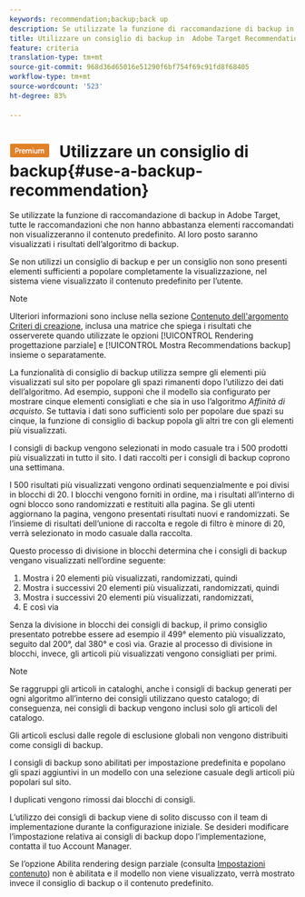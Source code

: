 ```yaml
---
keywords: recommendation;backup;back up
description: Se utilizzate la funzione di raccomandazione di backup in  Adobe Target, tutte le raccomandazioni che non hanno abbastanza elementi raccomandati non visualizzeranno il contenuto predefinito. Al loro posto saranno visualizzati i risultati dell’algoritmo di backup.
title: Utilizzare un consiglio di backup in  Adobe Target Recommendations
feature: criteria
translation-type: tm+mt
source-git-commit: 968d36d65016e51290f6bf754f69c91fd8f68405
workflow-type: tm+mt
source-wordcount: '523'
ht-degree: 83%

---
```



# ![PREMIUM](/help/assets/premium.png) Utilizzare un consiglio di backup{#use-a-backup-recommendation}

Se utilizzate la funzione di raccomandazione di backup in  Adobe Target, tutte le raccomandazioni che non hanno abbastanza elementi raccomandati non visualizzeranno il contenuto predefinito. Al loro posto saranno visualizzati i risultati dell’algoritmo di backup.

Se non utilizzi un consiglio di backup e per un consiglio non sono presenti elementi sufficienti a popolare completamente la visualizzazione, nel sistema viene visualizzato il contenuto predefinito per l’utente.

>[!NOTE]
>
>Ulteriori informazioni sono incluse nella sezione [Contenuto dell&#39;argomento Criteri di creazione](/help/c-recommendations/c-algorithms/create-new-algorithm.md#content), inclusa una matrice che spiega i risultati che osserverete quando utilizzate le opzioni [!UICONTROL Rendering progettazione parziale] e [!UICONTROL Mostra Recommendations backup] insieme o separatamente.

La funzionalità di consiglio di backup utilizza sempre gli elementi più visualizzati sul sito per popolare gli spazi rimanenti dopo l’utilizzo dei dati dell’algoritmo. Ad esempio, supponi che il modello sia configurato per mostrare cinque elementi consigliati e che sia in uso l’algoritmo *Affinità di acquisto*. Se tuttavia i dati sono sufficienti solo per popolare due spazi su cinque, la funzione di consiglio di backup popola gli altri tre con gli elementi più visualizzati.

I consigli di backup vengono selezionati in modo casuale tra i 500 prodotti più visualizzati in tutto il sito. I dati raccolti per i consigli di backup coprono una settimana.

I 500 risultati più visualizzati vengono ordinati sequenzialmente e poi divisi in blocchi di 20. I blocchi vengono forniti in ordine, ma i risultati all’interno di ogni blocco sono randomizzati e restituiti alla pagina. Se gli utenti aggiornano la pagina, vengono presentati risultati nuovi e randomizzati. Se l’insieme di risultati dell’unione di raccolta e regole di filtro è minore di 20, verrà selezionato in modo casuale dalla raccolta.

Questo processo di divisione in blocchi determina che i consigli di backup vengano visualizzati nell’ordine seguente:

1. Mostra i 20 elementi più visualizzati, randomizzati, quindi
1. Mostra i successivi 20 elementi più visualizzati, randomizzati, quindi
1. Mostra i successivi 20 elementi più visualizzati, randomizzati,
1. E così via

Senza la divisione in blocchi dei consigli di backup, il primo consiglio presentato potrebbe essere ad esempio il 499° elemento più visualizzato, seguito dal 200°, dal 380° e così via. Grazie al processo di divisione in blocchi, invece, gli articoli più visualizzati vengono consigliati per primi.

>[!NOTE]
>
>Se raggruppi gli articoli in cataloghi, anche i consigli di backup generati per ogni algoritmo all’interno dei consigli utilizzano questo catalogo; di conseguenza, nei consigli di backup vengono inclusi solo gli articoli del catalogo.

Gli articoli esclusi dalle regole di esclusione globali non vengono distribuiti come consigli di backup.

I consigli di backup sono abilitati per impostazione predefinita e popolano gli spazi aggiuntivi in un modello con una selezione casuale degli articoli più popolari sul sito.

I duplicati vengono rimossi dai blocchi di consigli.

L’utilizzo dei consigli di backup viene di solito discusso con il team di implementazione durante la configurazione iniziale. Se desideri modificare l’impostazione relativa ai consigli di backup dopo l’implementazione, contatta il tuo Account Manager.

Se l’opzione Abilita rendering design parziale (consulta [Impostazioni contenuto](/help/c-recommendations/c-algorithms/create-new-algorithm.md#content)) non è abilitata e il modello non viene visualizzato, verrà mostrato invece il consiglio di backup o il contenuto predefinito.
